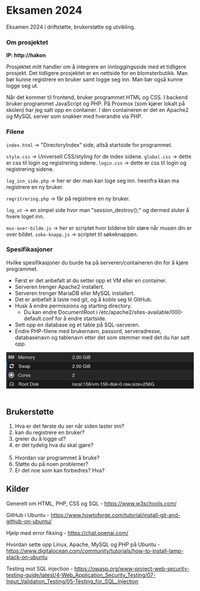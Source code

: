 # Eksamen 2024
Eksamen 2024 i driftstøtte, brukerstøtte og utvikling.

### Om prosjektet
<b>IP: http://hakon</b>

Prosjektet mitt handler om å integrere en innloggingsside med et tidligere prosjekt. Det tidligere prosjektet er en nettside for en blomsterbutikk. Man bør kunne registrere en bruker samt logge seg inn. Man bør også kunne logge seg ut.

Når det kommer til frontend, bruker programmet HTML og CSS. I backend bruker programmet JavaScript og PHP. På Proxmox (som kjører lokalt på skolen) har jeg satt opp en container. I den containeren er det en Apache2 og MySQL server som snakker med hverandre via PHP.

### Filene
``index.html`` → "DirectoryIndex" side, altså startside for programmet. 

``style.css`` → Universell CSS/styling for de index sidene.
    ``global.css`` → dette er css til login og registrering sidene.
    ``login.css``  → dette er css til login og registrering sidene.

``log_inn_side.php`` → her er der man kan loge seg inn. heerifra kkan ma registrere en ny bruker.

``regritrering.php`` → får på registrere en ny bruker.

``log_ut`` → en simpel side hvor man "session_destroy();" og dermed sluter å hvere loget inn.

``mus-over-bilde.js`` → her er scriptet hvor bildene blir støre når musen din er over bildet.
``soke-knapp.js`` →  scriptet til søkeknappen.

### Spesifikasjoner
Hvilke spesifikasjoner du burde ha på serveren/containeren din for å kjøre programmet.

* Først er det anbefalt at du setter opp et VM eller en container.
* Serveren trenger Apache2 installert.
* Serveren trenger MariaDB eller MySQL installert.
* Det er anbefalt å laste ned git, og å koble seg til GitHub.
* Husk å endre permissions og starting directory.
  * Du kan endre DocumentRoot i /etc/apache2/sites-available/000-default.conf for å endre startside.
* Sett opp en database og et table på SQL-serveren.
* Endre PHP-filene med brukernavn, passord, serveradresse, databasenavn og tablenavn etter det som stemmer med det du har satt opp.

![Server spesifikasjoner](https://github.com/vanmelon/hakon/blob/main/bilder/eksamenSpecs.png)
<br><br>
## Brukerstøtte
1. Hva er det første du ser når siden laster inn?
2. kan du registrere en bruker?
3. greier du å logge ut?
4. er det tydelig hva du skal gjøre?
<br><br>
6. Hvordan var programmet å bruke?
7. Støtte du på noen problemer?
8. Er det noe som kan forbedres? Hva?

## Kilder

Generelt om HTML, PHP, CSS og SQL - https://www.w3schools.com/

GitHub i Ubuntu - https://www.howtoforge.com/tutorial/install-git-and-github-on-ubuntu/

Hjelp med error fiksing - https://chat.openai.com/

Hvordan sette opp Linux, Apache, MySQL og PHP på Ubuntu - https://www.digitalocean.com/community/tutorials/how-to-install-lamp-stack-on-ubuntu

Testing mot SQL injection - https://owasp.org/www-project-web-security-testing-guide/latest/4-Web_Application_Security_Testing/07-Input_Validation_Testing/05-Testing_for_SQL_Injection

